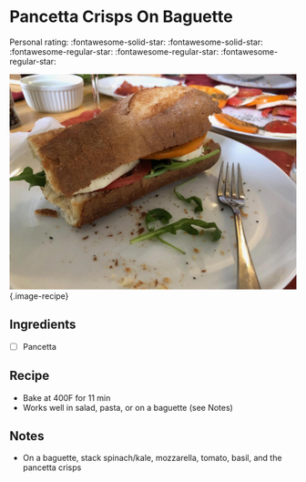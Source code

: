 # Pancetta Crisps On Baguette

<!-- {cts} rating=2; (User can specify rating on scale of 1-5) -->

Personal rating: :fontawesome-solid-star: :fontawesome-solid-star: :fontawesome-regular-star: :fontawesome-regular-star: :fontawesome-regular-star:

<!-- {cte} -->

<!-- {cts} name_image=pancetta_crisps_on_baguette.jpeg; (User can specify image name) -->

![pancetta_crisps_on_baguette.jpeg](./pancetta_crisps_on_baguette.jpeg){.image-recipe}

<!-- {cte} -->

## Ingredients

- [ ] Pancetta

## Recipe

- Bake at 400F for 11 min
- Works well in salad, pasta, or on a baguette (see Notes)

## Notes

- On a baguette, stack spinach/kale, mozzarella, tomato, basil, and the pancetta crisps
